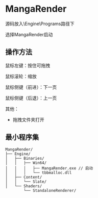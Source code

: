 # MangaRender

源码放入\Engine\Programs路径下

选择MangaRender启动


## 操作方法

鼠标左键：按住可拖拽

鼠标滚轮：缩放

鼠标侧键（前进）：下一页

鼠标侧键（后退）：上一页

其他：

* 拖拽文件夹打开

## 最小程序集

```
MangaRender/
├── Engine/
│   ├── Binaries/
│   │   ├── Win64/
│   │   │   ├── MangaRender.exe // 启动
│   │   │   └── tbbmalloc.dll
│   ├── Content/
│   │   └── Slate/
│   └── Shaders/
        └── StandaloneRenderer/
```

